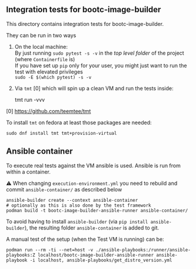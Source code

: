 Integration tests for bootc-image-builder
----------------------------------------------

This directory contains integration tests for bootc-image-builder.

They can be run in two ways
1. On the local machine:  
 By just running `sudo pytest -s -v` in the _top level folder_ of the project (where `Containerfile` is)  
 If you have set up `pip` only for your user, you might just want to run the test with elevated privileges  
 `sudo -E $(which pytest) -s -v`
2. Via `tmt` [0] which will spin up a clean VM and run the tests inside: 

	tmt run -vvv

[0] https://github.com/teemtee/tmt

To install `tmt` on fedora at least those packages are needed:

```shell
sudo dnf install tmt tmt+provision-virtual
```

Ansible container
-----------------
To execute real tests against the VM ansible is used. Ansible is run from within a container.

⚠️ When changing `execution-environment.yml` you need to rebuild and commit `ansible-container/` as described below

```shell
ansible-builder create --context ansible-container
# optionally as this is also done by the test framework
podman build -t bootc-image-builder-ansible-runner ansible-container/
```

To avoid having to install `ansible-builder` (via `pip install ansible-builder`), the resulting folder `ansible-container`
is added to git.

A manual test of the setup (when the Test VM is running) can be:
```shell
podman run --rm -ti --net=host -v ./ansible-playbooks:/runner/ansible-playbooks:Z localhost/bootc-image-builder-ansible-runner ansible-playbook -i localhost, ansible-playbooks/get_distro_version.yml
```